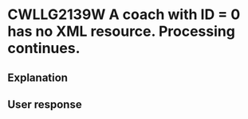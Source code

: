 # CWLLG2139W A coach with ID = 0 has no XML resource.  Processing continues.

## Explanation

## User response